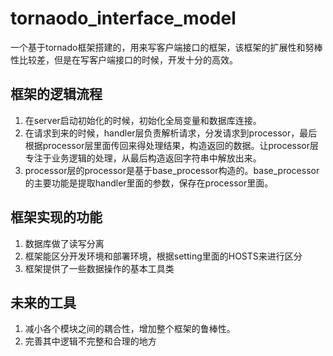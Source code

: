 # tornaodo_interface_model

一个基于tornado框架搭建的，用来写客户端接口的框架，该框架的扩展性和努棒性比较差，但是在写客户端接口的时候，开发十分的高效。

## 框架的逻辑流程

1. 在server启动初始化的时候，初始化全局变量和数据库连接。
2. 在请求到来的时候，handler层负责解析请求，分发请求到processor，最后根据processor层里面传回来得处理结果，构造返回的数据。让processor层专注于业务逻辑的处理，从最后构造返回字符串中解放出来。
3. processor层的processor是基于base_processor构造的。base_processor的主要功能是提取handler里面的参数，保存在processor里面。


## 框架实现的功能

1. 数据库做了读写分离
2. 框架能区分开发环境和部署环境，根据setting里面的HOSTS来进行区分
3. 框架提供了一些数据操作的基本工具类

## 未来的工具

1. 减小各个模块之间的耦合性，增加整个框架的鲁棒性。
2. 完善其中逻辑不完整和合理的地方







